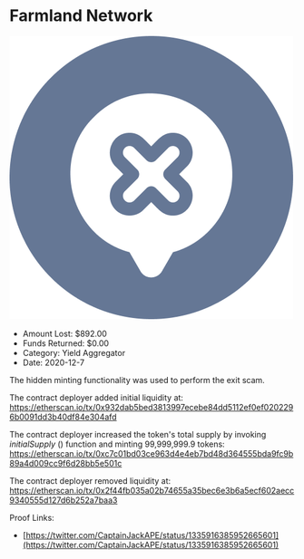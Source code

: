 # Farmland Network
![Farmland Network](/rektimages/Farmland-Network.png)
- Amount Lost: $892.00
- Funds Returned: $0.00
- Category: Yield Aggregator
- Date: 2020-12-7

The hidden minting functionality was used to perform the exit scam.  
  
The contract deployer added initial liquidity at:  
https://etherscan.io/tx/0x932dab5bed3813997ecebe84dd5112ef0ef0202296b0091dd3b40df84e304afd  
  
The contract deployer increased the token's total supply by invoking _initialSupply_ () function and minting 99,999,999.9 tokens:  
https://etherscan.io/tx/0xc7c01bd03ce963d4e4eb7bd48d364555bda9fc9b89a4d009cc9f6d28bb5e501c  
  
The contract deployer removed liquidity at:  
https://etherscan.io/tx/0x2f44fb035a02b74655a35bec6e3b6a5ecf602aecc9340555d127d6b252a7baa3


Proof Links:
- [https://twitter.com/CaptainJackAPE/status/1335916385952665601](https://twitter.com/CaptainJackAPE/status/1335916385952665601)


